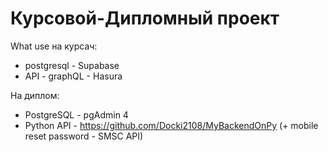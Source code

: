 # Курсовой-Дипломный проект

What use на курсач:
- postgresql - Supabase
- API - graphQL - Hasura

На диплом:
- PostgreSQL - pgAdmin 4
- Python API - https://github.com/Docki2108/MyBackendOnPy (+ mobile reset password - SMSC API)
